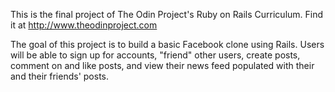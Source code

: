 This is the final project of The Odin Project's Ruby on Rails Curriculum. Find it at http://www.theodinproject.com

The goal of this project is to build a basic Facebook clone using Rails. Users will be able to sign up for accounts, "friend" other users, create posts, comment on and like posts, and view their news feed populated with their and their friends' posts.
